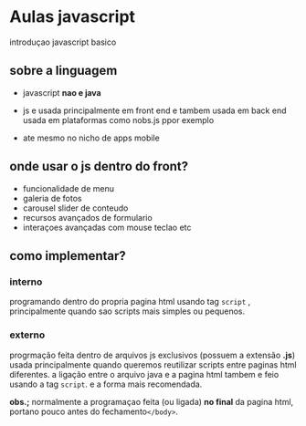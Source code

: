 # Aulas javascript
introduçao javascript basico
## sobre a linguagem

- javascript **nao e java**

- js e usada principalmente em front end e tambem usada em back end usada em plataformas como nobs.js ppor exemplo

- ate mesmo no nicho de apps mobile

## onde usar o js dentro do front?

- funcionalidade de menu
- galeria de fotos
- carousel slider de conteudo
- recursos avançados de formulario
- interaçoes avançadas com mouse teclao etc

## como implementar?

### interno

programando dentro do propria pagina html usando tag `script` ,
principalmente quando sao scripts  mais simples ou pequenos. 

### externo

progrmação feita dentro de arquivos js exclusivos (possuem a extensão **.js**) usada principalmente quando queremos reutilizar scripts entre paginas html diferentes. a ligação entre o arquivo java e a pagina html tambem e feio usando a tag `script`. e a forma mais recomendada.

**obs.;** normalmente a programaçao feita (ou ligada) **no final** da pagina html, portano pouco antes do fechamento`</body>`.